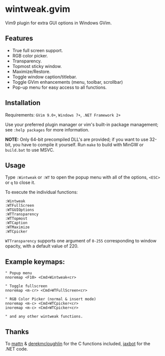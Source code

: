 wintweak.gvim
=============

Vim9 plugin for extra GUI options in Windows GVim.

Features
--------

- True full screen support.
- RGB color picker.
- Transparency.
- Topmost sticky window.
- Maximize/Restore.
- Toggle window caption/titlebar.
- Toggle GVim enhancements (menu, toolbar, scrollbar)
- Pop-up menu for easy access to all functions. 

Installation
------------

Requirements: `GVim 9.0+`, `Windows 7+`, `.NET Framework 2+`

Use your preferred plugin manager or vim's built-in package management; see `:help packages` for more information.

**NOTE:** Only 64-bit precompiled DLL's are provided; if you want to use 32-bit, you have to compile it yourself. Run `make` to build with MinGW or `build.bat` to use MSVC.

Usage
-----

Type `:Wintweak` or `:WT` to open the popup menu with all of the options, `<ESC>` or `q` to close it.

To execute the individual functions:

```vim
:Wintweak
:WTFullScreen
:WTGUIOptions
:WTTransparency
:WTTopmost
:WTCaption
:WTMaximize
:WTCpicker
```

`WTTransparency` supports one argument of `0-255` corresponding to window opacity, with a default value of 220.

Example keymaps:
----------------

```vim
" Popup menu
nnoremap <F10> <Cmd>Wintweak<cr>

" Toggle fullscreen
nnoremap <m-cr> <Cmd>WTFullScreen<cr>

" RGB Color Picker (normal & insert mode)
nnoremap <m-c> <Cmd>WTCpicker<cr>
inoremap <m-c> <Cmd>WTCpicker<cr>

" and any other wintweak functions.
```

Thanks
------

To [mattn](https://github.com/mattn) & [derekmcloughlin](https://github.com/derekmcloughlin) for the C functions included, [jaxbot](https://github.com/jaxbot) for the .NET code.
